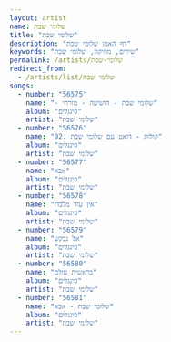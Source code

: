 ```yaml
---
layout: artist
name: שלומי שבת
title: "שלומי שבת"
description: "דף האמן שלומי שבת"
keywords: "שירים, מוזיקה, שלומי שבת"
permalink: /artists/שלומי-שבת
redirect_from:
  - /artists/list/שלומי שבת
songs:
  - number: "56575"
    name: "- שלומי שבת - הושיעה - מזרחי"
    album: "סינגלים"
    artist: "שלומי שבת"
  - number: "56576"
    name: "02. קולות - דואט עם שלומי שבת"
    album: "סינגלים"
    artist: "שלומי שבת"
  - number: "56577"
    name: "אבא"
    album: "סינגלים"
    artist: "שלומי שבת"
  - number: "56578"
    name: "אין עוד מלבדו"
    album: "סינגלים"
    artist: "שלומי שבת"
  - number: "56579"
    name: "אל נבקש"
    album: "סינגלים"
    artist: "שלומי שבת"
  - number: "56580"
    name: "בראשית עולם"
    album: "סינגלים"
    artist: "שלומי שבת"
  - number: "56581"
    name: "שלומי שבת - אבא"
    album: "סינגלים"
    artist: "שלומי שבת"
---
```

